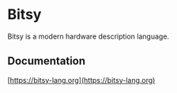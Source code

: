 # Bitsy
Bitsy is a modern hardware description language.

## Documentation

[https://bitsy-lang.org](https://bitsy-lang.org)
